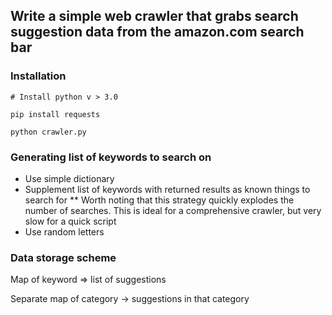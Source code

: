 

## Write a simple web crawler that grabs search suggestion data from the amazon.com search bar


### Installation

```
# Install python v > 3.0

pip install requests

python crawler.py
```

### Generating list of keywords to search on

* Use simple dictionary
* Supplement list of keywords with returned results as known things to search for
** Worth noting that this strategy quickly explodes the number of searches.
This is ideal for a comprehensive crawler, but very slow for a quick script
* Use random letters


### Data storage scheme

Map of keyword => list of suggestions

Separate map of category -> suggestions in that category
